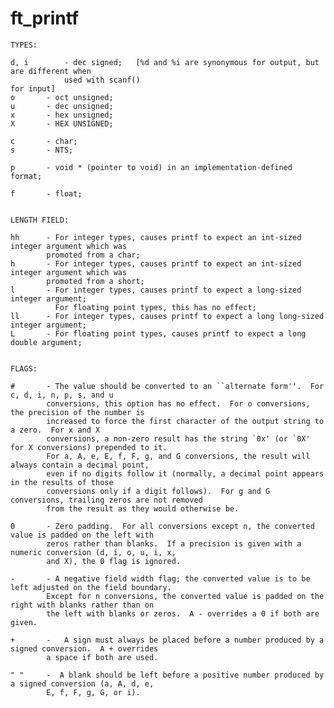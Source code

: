 # ft_printf

	TYPES:

	d, i		- dec signed;	[%d and %i are synonymous for output, but are different when
				used with scanf() 
	for input]
	o		- oct unsigned;
	u		- dec unsigned;
	x		- hex unsigned;
	X		- HEX UNSIGNED;

	c		- char;
	s		- NTS;

	p		- void * (pointer to void) in an implementation-defined format;

	f		- float;
	

	LENGTH FIELD:

	hh		- For integer types, causes printf to expect an int-sized integer argument which was 
			promoted from a char;
	h		- For integer types, causes printf to expect an int-sized integer argument which was 
			promoted from a short;
	l		- For integer types, causes printf to expect a long-sized integer argument;
			  For floating point types, this has no effect;
	ll		- For integer types, causes printf to expect a long long-sized integer argument;
	L		- For floating point types, causes printf to expect a long double argument;


	FLAGS:

	#		- The value should be converted to an ``alternate form''.  For c, d, i, n, p, s, and u 
			conversions, this option has no effect.  For o conversions, the precision of the number is
			increased to force the first character of the output string to a zero.  For x and X 
			conversions, a non-zero result has the string `0x' (or `0X' for X conversions) prepended to it.
			For a, A, e, E, f, F, g, and G conversions, the result will always contain a decimal point,
			even if no digits follow it (normally, a decimal point appears in the results of those 
			conversions only if a digit follows).  For g and G conversions, trailing zeros are not removed
			from the result as they would otherwise be.

	0		- Zero padding.  For all conversions except n, the converted value is padded on the left with
			zeros rather than blanks.  If a precision is given with a numeric conversion (d, i, o, u, i, x, 
			and X), the 0 flag is ignored.

	-		- A negative field width flag; the converted value is to be left adjusted on the field boundary.
			Except for n conversions, the converted value is padded on the right with blanks rather than on 
			the left with blanks or zeros.  A - overrides a 0 if both are given.

	+		-   A sign must always be placed before a number produced by a signed conversion.  A + overrides
			a space if both are used.

	" "		-  A blank should be left before a positive number produced by a signed conversion (a, A, d, e,
			E, f, F, g, G, or i).